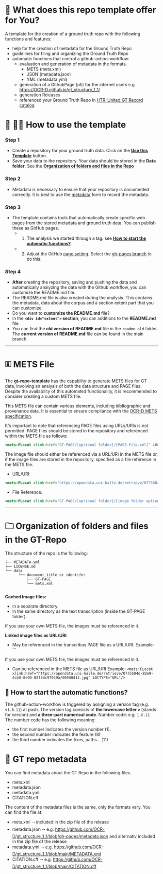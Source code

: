 # 🔑 What does this repo template offer for You?

A template for the creation of a ground truth repo with the following functions and features: 
   - help for the creation of metadata for the Ground Truth Repo
   - guidelines for filing and organizing the Ground Truth Repo
   - automatic functions that control a github-action-workflow:
      - evaluation and generation of metadata in the formats.
         - METS (mets.xml)
         - JSON (metadata.json)
         - YML (metadata.yml)
      - generation of a GithubPage (ph) for the internet users e.g. https://OCR-D.github.io/gt_structure_1_1/
      - generation Releases
      - referenced your Ground Truth Repo in [HTR-United GT Record catalog](https://htr-united.github.io/catalog.html)


# 👷 👷‍♀️ How to use the template

### Step 1


* Create a repository for your ground truth data. Click on the [**Use this Template**](/../../generate) button.
* Save your data to the repository. Your data should be stored in the **Data folder**. See the **[Organization of folders and files in the Repo](https://github.com/OCR-D/gt-repo-template/blob/main/README.md#--organization-of-folders-and-files-in-the-gt-repo)** 

### Step 2

* Metadata is necessary to ensure that your repository is documented correctly. It is best to use the <a href="https://tboenig.github.io/gt-metadata/document-your-gt.html" target="_blank" rel="noopener noreferrer">metadata</a> form to record the metadata.


### Step 3

* The template contains tools that automatically create specific web pages from the stored metadata and ground truth data. You can publish these as GitHub pages.
   -  1. The analysis we started through a tag. see **[How to start the automatic functions?](https://github.com/OCR-D/gt-repo-template/blob/main/README.md#-how-to-start-the-automatic-functions)**   
   -  2. Adjust the GitHub [page setting](/../../settings/pages). Select the [gh-pages branch](https://docs.github.com/en/pages/getting-started-with-github-pages/configuring-a-publishing-source-for-your-github-pages-site) to do this. 


### Step 4

* **After** creating the repository, saving and pushing the data and automatically analyzing the data with the Github workflow, you can customize the README.md file.   
* The README.md file is also created during the analysis. This contains the metadata, data about the corpus and a section extent part that you can customize.
* Do you want to **customize the README.md** file?
* In the **`<div id="extent">` section**, you can additions to the **README.md** file.
* You can find the **old version of README.md** file in the `readme_old` folder. The **current version of README.md** file can be found in the main branch.

<hr/>

# <a name="myfootnote1">🗉</a>  METS File

The **gt-repo-template** has the capability to generate METS files for GT data, involving an analysis of both the data structure and PAGE files. Despite the availability of this automated functionality, it is recommended to consider creating a custom METS file.

This METS file can contain various elements, including bibliographic and provenance data. It is essential to ensure compliance with the [OCR-D METS specification](https://ocr-d.de/en/spec/mets#requirements-on-handling-metspage). 

It's important to note that referencing PAGE files using URLs/URIs is not permitted. PAGE files should be stored in the repository and referenced within the METS file as follows:
```xml
<mets:FLocat xlink:href="GT-PAGE/[optional folder]/[PAGE-File.xml]" LOCTYPE="OTHER" OTHERLOCTYPE="FILE"/>
```
The image file should either be referenced via a URL/URI in the METS file or, if the image files are stored in the repository, specified as a file reference in the METS file.
- URL/URI: 
```xml
<mets:FLocat xlink:href="https://opendata.uni-halle.de/retrieve/0775684d-82e9-4cb0-8e03-02f34c97949a/00000412.jpg" LOCTYPE="URL"/>
```
- File Reference:
```xml
<mets:FLocat xlink:href="GT-PAGE/[optional folder]/[image folder optional]/00000412.jpg" LOCTYPE="OTHER" OTHERLOCTYPE="FILE"/>
```

<hr/>


# <a name="myfootnote1">🗀</a>  Organization of folders and files in the GT-Repo

 The structure of the repo is the following:

```
├── METADATA.yml
├── LICENSE.md
└── data
      └── document_title or identifer
          ├── GT-PAGE
          └── mets.xml
          
 ```        
**Cached Image files:**
- In a separate directory.
- In the same directory as the text transcription (inside the GT-PAGE folder).

If you use your own METS file, the images must be referenced in it.

**Linked image files as URL/URI**:
- May be referenced in the transcribus PAGE file as a URL/URI.
Example:
``<TranscribusMetadata docId="1256538" pageId="50892347" pageNr="1" tsid="105748322" status="GT" userId="48446" imgUrl="https://files.transkribus.eu/Get?id=SFNIJNJBHWZPNRYZCAIWBJIA&amp;fileType=view" xmlUrl="https://files.transkribus.eu/Get?id=TWZJHYTDEPJDGTXDWJQAXHXH" imageId="27308940"/>`

If you use your own METS file, the images must be referenced in it.
- Can be referenced in the METS file as URL/URI
Example:
``<mets:FLocat xlink:href="https://opendata.uni-halle.de/retrieve/0775684d-82e9-4cb0-8e03-02f34c97949a/00000412.jpg" LOCTYPE="URL"/>``


## 🤖 How to start the automatic functions?

The github-action-workflow is triggered by assigning a version tag (e.g. `v1.8.11`) at push.
The version tag consists of **the lowercase letter `v`** (stands for version) and **a three-part numerical code**. 
Number code: e.g. `1.8.11`
The number code has the following meaning:
- the first number indicates the version number (1).
- the second number indicates the feature (8)
- the third number indicates the fixes, paths... (11)


# 📓 GT repo metadata
You can find metadata about the GT Repo in the following files.
   - mets.xml
   - metadata.json
   - metadata.yml
   - CITATION.cff

The content of the metadata files is the same, only the formats vary.
You can find the file at:

   - mets.xml 🠂 included in the zip file of the release
   - metadata.json 🠂 e.g.  https://github.com/OCR-D/gt_structure_1_1/blob/gh-pages/metadata.json and alternativ included in the zip file of the release
   - metadata.yml 🠂 e.g.  https://github.com/OCR-D/gt_structure_1_1/blob/main/METADATA.yml
   - CITATION.cff 🠂 e.g.  https://github.com/OCR-D/gt_structure_1_1/blob/main/CITATION.cff

            
           





  
